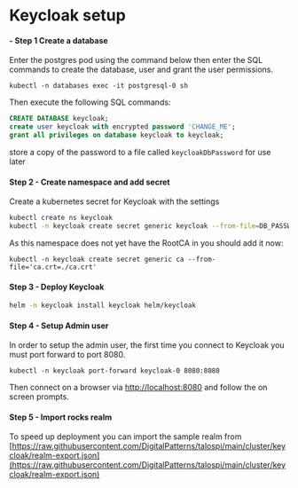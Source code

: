 # Keycloak setup


#### - Step 1 Create a database

Enter the postgres pod using the command below then enter the SQL commands to create the database, user and grant the 
user permissions.

`kubectl -n databases exec -it postgresql-0 sh`

Then execute the following SQL commands:

```sql
CREATE DATABASE keycloak;
create user keycloak with encrypted password 'CHANGE_ME';
grant all privileges on database keycloak to keycloak;
```

store a copy of the password to a file called `keycloakDbPassword` for use later


#### Step 2 - Create namespace and add secret

Create a kubernetes secret for Keycloak with the settings

```bash
kubectl create ns keycloak
kubectl -n keycloak create secret generic keycloak --from-file=DB_PASSWORD=./keycloakDbPassword --from-literal=DB_USER=keycloak
```

As this namespace does not yet have the RootCA in you should add it now:

`kubectl -n keycloak create secret generic ca --from-file='ca.crt=./ca.crt'`


#### Step 3 - Deploy Keycloak

```bash
helm -n keycloak install keycloak helm/keycloak
```


#### Step 4 - Setup Admin user

In order to setup the admin user, the first time you connect to Keycloak you must port forward to port 8080.

`kubectl -n keycloak port-forward keycloak-0 8080:8080`

Then connect on a browser via [http://localhost:8080](http://localhost:8080) and follow the on screen prompts.


#### Step 5 - Import rocks realm

To speed up deployment you can import the sample realm from 
[https://raw.githubusercontent.com/DigitalPatterns/talospi/main/cluster/keycloak/realm-export.json](https://raw.githubusercontent.com/DigitalPatterns/talospi/main/cluster/keycloak/realm-export.json)



